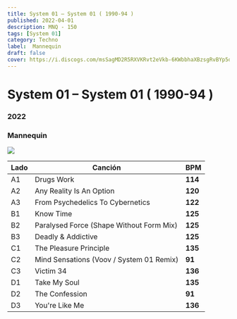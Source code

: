 ```yaml
---
title: System 01 – System 01 ( 1990-94 )
published: 2022-04-01
description: MNQ - 150
tags: [System 01]
category: Techno
label: 	Mannequin
draft: false
cover: https://i.discogs.com/msSagMD2R5RXVKRvt2eVkb-6KWbbhaXBzsgRvBYp5dE/rs:fit/g:sm/q:90/h:600/w:600/czM6Ly9kaXNjb2dz/LWRhdGFiYXNlLWlt/YWdlcy9SLTIyMDE3/MzkxLTE3MTM0Mzgx/NjktNDQ2MS5qcGVn.jpeg
---
```


# System 01 – System 01 ( 1990-94 )

### **2022**

### 	Mannequin

![](https://i.discogs.com/msSagMD2R5RXVKRvt2eVkb-6KWbbhaXBzsgRvBYp5dE/rs:fit/g:sm/q:90/h:600/w:600/czM6Ly9kaXNjb2dz/LWRhdGFiYXNlLWlt/YWdlcy9SLTIyMDE3/MzkxLTE3MTM0Mzgx/NjktNDQ2MS5qcGVn.jpeg)

| Lado | Canción                                  | BPM     |
| ---- | ---------------------------------------- | ------- |
| A1   | Drugs Work                               | **114** |
| A2   | Any Reality Is An Option                 | **120** |
| A3   | From Psychedelics To Cybernetics         | **122** |
| B1   | Know Time                                | **125** |
| B2   | Paralysed Force (Shape Without Form Mix) | **125** |
| B3   | Deadly & Addictive                       | **125** |
| C1   | The Pleasure Principle                   | **135** |
| C2   | Mind Sensations (Voov / System 01 Remix) | **91** |
| C3   | Victim 34                                | **136** |
| D1   | Take My Soul                             | **135** |
| D2   | The Confession                           | **91** |
| D3   | You're Like Me                           | **136** |
